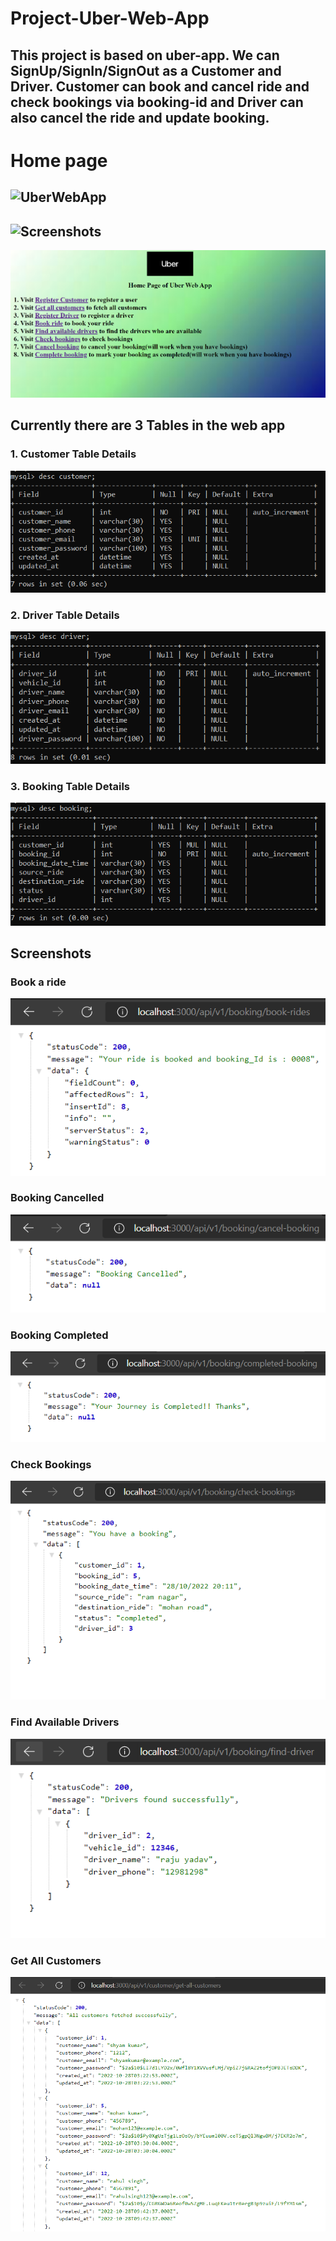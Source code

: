 # Project-Uber-Web-App

##  This project is based on uber-app. We can SignUp/SignIn/SignOut as a Customer and Driver. Customer can book and cancel ride and check bookings via booking-id and Driver can also cancel the ride and update booking.  

# Home page
## ![UberWebApp](https://uberwebapp.onrender.com)
## ![Screenshots](https://anshumanformal.github.io/UberWebApp/)

![](public/Uber_WebApp_HomePage.PNG)

## Currently there are 3 Tables in the web app

### 1. Customer Table Details

![](DB_Image/Customer_table_description.PNG)

### 2. Driver Table Details

![](DB_Image/Driver_table_description.PNG)

### 3. Booking Table Details

![](DB_Image/Booking_table_description.PNG)

## Screenshots
### Book a ride

![](public/Book_Ride.PNG)

### Booking Cancelled

![](public/Booking_canceled.PNG)

### Booking Completed

![](public/Booking_Completed.PNG)

### Check Bookings

![](public/Check_bookings.PNG)

### Find Available Drivers

![](public/Find_Available_Drivers.PNG)

### Get All Customers

![](public/GetAllCustomers.PNG)


